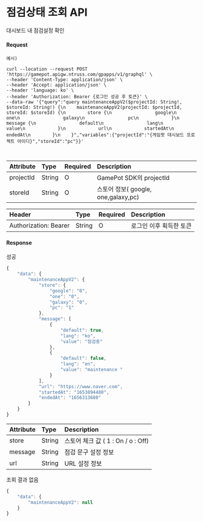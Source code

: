 # 점검상태 조회 API 

대시보드 내 점검설정 확인

#### Request


```text
예시)

curl --location --request POST 'https://gamepot.apigw.ntruss.com/gpapps/v1/graphql' \
--header 'Content-Type: application/json' \
--header 'Accept: application/json' \
--header 'language: ko' \
--header 'Authorization: Bearer {로그인 성공 후 토큰}' \
--data-raw '{"query":"query maintenanceAppV2($projectId: String!, $storeId: String!) {\n    maintenanceAppV2(projectId: $projectId, storeId: $storeId) {\n        store {\n                google\n                one\n                galaxy\n                pc\n            }\n            message {\n                default\n                lang\n                value\n            }\n            url\n            startedAt\n            endedAt\n        }\n    }","variables":{"projectId":"{게임팟 대시보드 프로젝트 아이디}","storeId":"pc"}}'



```
| Attribute    | Type   | Required | Description                  |
| :-------- | :----- | :------- | :--------------------------- |
| projectId  | String | O        |   GamePot SDK의 projectId   |
| storeId   | String | O        |   스토어 정보( google, one,galaxy,pc)   |

| Header    | Type   | Required | Description                  |
| :-------- | :----- | :------- | :--------------------------- |
| Authorization: Bearer| String | O        |   로그인 이후 획득한 토큰    |



#### Response

성공

```javascript
{
    "data": {
        "maintenanceAppV2": {
            "store": {
                "google": "0",
                "one": "0",
                "galaxy": "0",
                "pc": "1"
            },
            "message": [
                {
                    "default": true,
                    "lang": "ko",
                    "value": "점검중"
                },
                {
                    "default": false,
                    "lang": "en",
                    "value": "maintenance "
                }
            ],
            "url": "https://www.naver.com",
            "startedAt": "1653894480",
            "endedAt": "1656313680"
        }
    }
}
```

| Attribute       | Type    | Description                                     |
| :---------------| :------ | :---------------------------------------------- |
| store          | String    | 스토어 체크 값 ( 1 : On / o : Off)            |
| message        | String  | 점검 문구 설정 정보    |
| url        | String  | URL 설정 정보  |


조회 결과 없음
```javascript
{
    "data": {
        "maintenanceAppV2": null
    }
}
```


